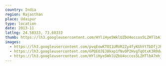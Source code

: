 ```yaml
---
country: India
region: Rajasthan
place: Udaipur
type: location
date: 2013-11
latlng: 24.58333, 73.68333
thumb: https://lh3.googleusercontent.com/HYliHye5WklUZbU4occos5LZHTlbA7mhjhOlFCZhheMk-18ngnNKGmhCggPSYiDEJlYhAvvwnk4Rz33UU62DyLEidb4b4PS7xvylJy0ZOKbBE9p220gMzHDC-8_u88ckpFvdXHfkbg
images:
  - https://lh3.googleusercontent.com/pvqEowKTOI1URVR2Zy4fyKGhYtTbDfjJhG7-ilUqNznlxYQB86TwQRnEXZRvUU_zy0CvGbFppfAWbn-NLuA4SW2vjCiMRjLovXJrcM7gpV_qBkW6qNzQR6iLKD9tG4ZXSTIFuXBDBA
  - https://lh3.googleusercontent.com/GPQEOJEJ8kxp1fNvOP2HvgTqOtxK3R0dwGU-Cjb_mxoN5a6gonjEXJEar-OdNpq26LOW7V-AP8mhOU5JCt6kYDDx3d7i1XZjJBWT_bHnkVV5lgZ__A1fvYNLQYuBAp1QJopwOVebXA
  - https://lh3.googleusercontent.com/HYliHye5WklUZbU4occos5LZHTlbA7mhjhOlFCZhheMk-18ngnNKGmhCggPSYiDEJlYhAvvwnk4Rz33UU62DyLEidb4b4PS7xvylJy0ZOKbBE9p220gMzHDC-8_u88ckpFvdXHfkbg
---
```

